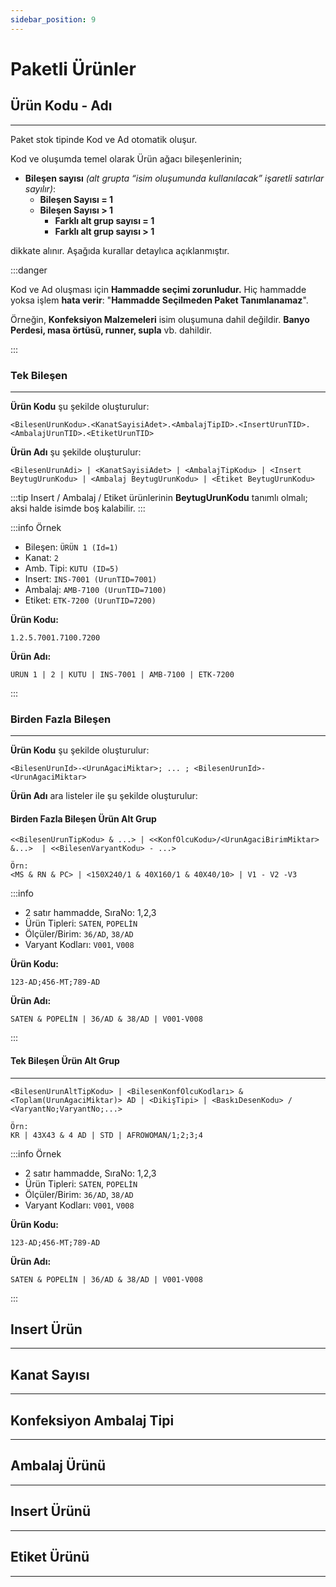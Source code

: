 ```yaml
---
sidebar_position: 9
---
```

# Paketli Ürünler

## Ürün Kodu - Adı

---

Paket stok tipinde Kod ve Ad otomatik oluşur.


Kod ve oluşumda temel olarak Ürün ağacı bileşenlerinin;

- **Bileşen sayısı** *(alt grupta “isim oluşumunda kullanılacak” işaretli satırlar sayılır)*:
  - **Bileşen Sayısı = 1** 
  - **Bileşen Sayısı > 1**
    - **Farklı alt grup sayısı = 1**
    - **Farklı alt grup sayısı > 1**
      
dikkate alınır. Aşağıda kurallar detaylıca açıklanmıştır.

:::danger

Kod ve Ad oluşması için **Hammadde seçimi zorunludur.**
Hiç hammadde yoksa işlem **hata verir**: "**Hammadde Seçilmeden Paket Tanımlanamaz**".

Örneğin, **Konfeksiyon Malzemeleri** isim oluşumuna dahil değildir. **Banyo Perdesi, masa örtüsü, runner, supla** vb. dahildir.

:::

### Tek Bileşen

---

**Ürün Kodu** şu şekilde oluşturulur:
```
<BilesenUrunKodu>.<KanatSayisiAdet>.<AmbalajTipID>.<InsertUrunTID>.<AmbalajUrunTID>.<EtiketUrunTID>
```

**Ürün Adı** şu şekilde oluşturulur:

```
<BilesenUrunAdi> | <KanatSayisiAdet> | <AmbalajTipKodu> | <Insert BeytugUrunKodu> | <Ambalaj BeytugUrunKodu> | <Etiket BeytugUrunKodu>
```

:::tip 
Insert / Ambalaj / Etiket ürünlerinin **BeytugUrunKodu** tanımlı olmalı; aksi halde isimde boş kalabilir.
:::

:::info Örnek

* Bileşen: `ÜRÜN 1 (Id=1)`
* Kanat: `2`
* Amb. Tipi: `KUTU (ID=5)`
* Insert: `INS-7001 (UrunTID=7001)`
* Ambalaj: `AMB-7100 (UrunTID=7100)`
* Etiket: `ETK-7200 (UrunTID=7200)`

**Ürün Kodu:**

```
1.2.5.7001.7100.7200
```

**Ürün Adı:**

```
ÜRÜN 1 | 2 | KUTU | INS-7001 | AMB-7100 | ETK-7200
```

:::


### Birden Fazla Bileşen

---

**Ürün Kodu** şu şekilde oluşturulur:

  ```
  <BilesenUrunId>-<UrunAgaciMiktar>; ... ; <BilesenUrunId>-<UrunAgaciMiktar>
  ```

**Ürün Adı** ara listeler ile şu şekilde oluşturulur:

#### Birden Fazla Bileşen Ürün Alt Grup

```
<<BilesenUrunTipKodu> & ...> | <<KonfOlcuKodu>/<UrunAgaciBirimMiktar> &...>  | <<BilesenVaryantKodu> - ...>

Örn:
<MS & RN & PC> | <150X240/1 & 40X160/1 & 40X40/10> | V1 - V2 -V3
```
:::info

* 2 satır hammadde, SıraNo: 1,2,3
* Ürün Tipleri: `SATEN`, `POPELİN`
* Ölçüler/Birim: `36/AD`, `38/AD`
* Varyant Kodları: `V001`, `V008`

**Ürün Kodu:**

```
123-AD;456-MT;789-AD
```

**Ürün Adı:**

```
SATEN & POPELİN | 36/AD & 38/AD | V001-V008
```
:::

#### Tek Bileşen Ürün Alt Grup

---

```
<BilesenUrunAltTipKodu> | <BilesenKonfOlcuKodları> & <Toplam(UrunAgaciMiktar)> AD | <DikişTipi> | <BaskıDesenKodu> / <VaryantNo;VaryantNo;...>

Örn:
KR | 43X43 & 4 AD | STD | AFROWOMAN/1;2;3;4
```

:::info Örnek

* 2 satır hammadde, SıraNo: 1,2,3
* Ürün Tipleri: `SATEN`, `POPELİN`
* Ölçüler/Birim: `36/AD`, `38/AD`
* Varyant Kodları: `V001`, `V008`

**Ürün Kodu:**

```
123-AD;456-MT;789-AD
```

**Ürün Adı:**

```
SATEN & POPELİN | 36/AD & 38/AD | V001-V008
```

:::



## Insert Ürün

---

## Kanat Sayısı

---

## Konfeksiyon Ambalaj Tipi

---

## Ambalaj Ürünü

---

## Insert Ürünü

---

## Etiket Ürünü

---




